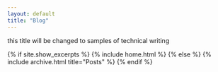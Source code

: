 ```yaml
---
layout: default
title: "Blog"
---
```


this title will be changed to samples of technical writing

{% if site.show_excerpts %}
  {% include home.html %}
{% else %}
  {% include archive.html title="Posts" %}
{% endif %}
